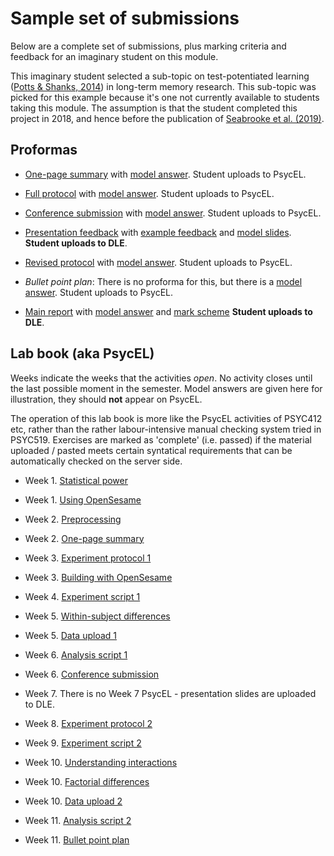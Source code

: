 # Sample set of submissions

Below are a complete set of submissions, plus marking criteria and feedback for an imaginary student on this module. 

This imaginary student selected a sub-topic on test-potentiated learning ([Potts & Shanks, 2014](http://discovery.ucl.ac.uk/1399515/1/RPottsLastRevision.pdf)) in long-term memory research. This sub-topic was picked for this example because it's one not currently available to students taking this module. The assumption is that the student completed this project in 2018, and hence before the publication of [Seabrooke et al. (2019)](https://pearl.plymouth.ac.uk/bitstream/handle/10026.1/14653/tpl-motivation-accepted.pdf?sequence=1).

## Proformas

- [One-page summary](eg-student/onepagesummary.odt) with [model answer](eg-student/onepagesummary-example.pdf). Student uploads to PsycEL.

- [Full protocol](eg-student/protocol.odt) with [model answer](eg-student/protocol-example.pdf). Student uploads to PsycEL.

- [Conference submission](eg-student/conference-abstract.odt) with [model answer](eg-student/conference-abstract-eg.pdf). Student uploads to PsycEL.

- [Presentation feedback](eg-student/pres-feedback.html) with [example feedback](eg-student/pres-feedback-eg.html) and [model slides](eg-student/presentation-eg.odp). **Student uploads to DLE**. 

- [Revised protocol](eg-student/revised-protocol.odt) with [model answer](eg-student/revised-protocol-example.pdf). Student uploads to PsycEL.

- _Bullet point plan_: There is no proforma for this, but there is a [model answer](eg-student/eg-bullet.html). Student uploads to PsycEL.

- [Main report](eg-student/report-proforma.odt) with [model answer](eg-student/report-eg.pdf) and [mark scheme](eg-student/report-mark-scheme.html) **Student uploads to DLE**.



## Lab book (aka PsycEL)

Weeks indicate the weeks that the activities _open_. No activity closes until the last possible moment in the semester. Model answers are given here for illustration, they should **not** appear on PsycEL. 

The operation of this lab book is more like the PsycEL activities of PSYC412 etc, rather than the rather labour-intensive manual checking system tried in PSYC519. Exercises are marked as 'complete' (i.e. passed) if the material uploaded / pasted meets certain syntatical requirements that can be automatically checked on the server side.

- Week 1. [Statistical power](eg-student/power.md)

- Week 1. [Using OpenSesame](eg-student/openses.md)

- Week 2. [Preprocessing](eg-student/preproc.md)

- Week 2. [One-page summary](eg-student/onepage.md)

- Week 3. [Experiment protocol 1](eg-student/protocol.md)

- Week 3. [Building with OpenSesame](eg-student/buildses.md)

- Week 4. [Experiment script 1](eg-student/expscript.md)

- Week 5. [Within-subject differences](eg-student/anova1.md)

- Week 5. [Data upload 1](eg-student/data1.md)

- Week 6. [Analysis script 1](eg-student/script1.md)

- Week 6. [Conference submission](eg-student/conference.md)

- Week 7. There is no Week 7 PsycEL - presentation slides are uploaded to DLE.

- Week 8. [Experiment protocol 2](eg-student/revised-protocol.md)

- Week 9. [Experiment script 2](eg-student/expscript2.md)

- Week 10. [Understanding interactions](eg-student/interactions.md)

- Week 10. [Factorial differences](eg-student/factorial.md)

- Week 10. [Data upload 2](eg-student/data2.md)

- Week 11. [Analysis script 2](eg-student/script2.md)

- Week 11. [Bullet point plan](eg-student/bullet.md)




